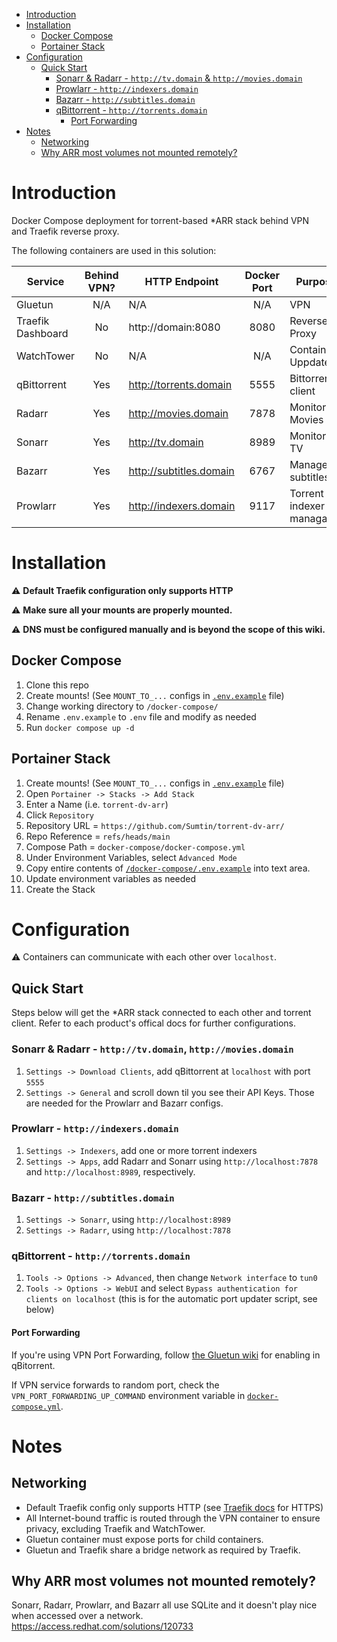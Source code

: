 - [Introduction](#introduction)
- [Installation](#installation)
  - [Docker Compose](#docker-compose)
  - [Portainer Stack](#portainer-stack)
- [Configuration](#configuration)
  - [Quick Start](#quick-start)
    - [Sonarr \& Radarr - `http://tv.domain` & `http://movies.domain`](#sonarr--radarr---httptvdomain-httpmoviesdomain)
    - [Prowlarr - `http://indexers.domain`](#prowlarr---httpindexersdomain)
    - [Bazarr - `http://subtitles.domain`](#bazarr---httpsubtitlesdomain)
    - [qBittorrent - `http://torrents.domain`](#qbittorrent---httptorrentsdomain)
      - [Port Forwarding](#port-forwarding)
- [Notes](#notes)
  - [Networking](#networking)
  - [Why ARR most volumes not mounted remotely?](#why-arr-most-volumes-not-mounted-remotely)


# Introduction
Docker Compose deployment for torrent-based *ARR stack behind VPN and Traefik reverse proxy.

The following containers are used in this solution:

| Service | Behind VPN? | HTTP Endpoint | Docker Port | Purpose | Official Docs |
|---|:---:|---|:---:|---|---|
|Gluetun|N/A|N/A|N/A|VPN|https://github.com/qdm12/gluetun-wiki|
|Traefik Dashboard|No|http://domain:8080|8080|Reverse Proxy|https://doc.traefik.io/|
|WatchTower|No|N/A|N/A|Container Uppdates|https://github.com/containrrr/watchtower| 
|qBittorrent|Yes|http://torrents.domain|5555|Bittorrent client|https://github.com/qbittorrent/qBittorrent/wiki|
|Radarr|Yes|http://movies.domain|7878|Monitors Movies|https://wiki.servarr.com/radarr|
|Sonarr|Yes|http://tv.domain|8989|Monitors TV|https://wiki.servarr.com/en/sonarr|
|Bazarr|Yes|http://subtitles.domain|6767|Manages subtitles|https://www.bazarr.media/|
|Prowlarr|Yes|http://indexers.domain|9117|Torrent indexer managager |https://wiki.servarr.com/en/prowlarr|

# Installation

:warning: **Default Traefik configuration only supports HTTP**

:warning: **Make sure all your mounts are properly mounted.**

:warning: **DNS must be configured manually and is beyond the scope of this wiki.**

## Docker Compose

1. Clone this repo
2. Create mounts! (See `MOUNT_TO_...` configs in [`.env.example`](ttps://github.com/Sumtin/torrent-dv-arr/blob/main/docker-compose/.env.exam) file)
3. Change working directory to `/docker-compose/`
4. Rename `.env.example` to `.env` file and modify as needed
6. Run `docker compose up -d`

## Portainer Stack

1. Create mounts! (See `MOUNT_TO_...` configs in [`.env.example`](ttps://github.com/Sumtin/torrent-dv-arr/blob/main/docker-compose/.env.exam) file)
2. Open `Portainer -> Stacks -> Add Stack`
3. Enter a Name (i.e. `torrent-dv-arr`)
4. Click `Repository`
5. Repository URL = `https://github.com/Sumtin/torrent-dv-arr/`
6. Repo Reference = `refs/heads/main`
7. Compose Path = `docker-compose/docker-compose.yml`
8. Under Environment Variables, select `Advanced Mode`
9. Copy entire contents of [`/docker-compose/.env.example`](https://github.com/Sumtin/torrent-dv-arr/blob/main/docker-compose/.env.example) into text area.
10. Update environment variables as needed
11. Create the Stack

# Configuration

:warning: Containers can communicate with each other over `localhost`.

## Quick Start

Steps below will get the *ARR stack connected to each other and torrent client. Refer to each product's offical docs for further configurations.

### Sonarr & Radarr - `http://tv.domain`, `http://movies.domain`

1. `Settings -> Download Clients`, add qBittorrent at `localhost` with port `5555`
2. `Settings -> General` and scroll down til you see their API Keys. Those are needed for the Prowlarr and Bazarr configs.

### Prowlarr - `http://indexers.domain`

1. `Settings -> Indexers`, add one or more torrent indexers
2. `Settings -> Apps`, add Radarr and Sonarr using `http://localhost:7878` and `http://localhost:8989`, respectively.

### Bazarr - `http://subtitles.domain`

1. `Settings -> Sonarr`, using `http://localhost:8989`
2.  `Settings -> Radarr`, using `http://localhost:7878`
   
### qBittorrent - `http://torrents.domain`

1.  `Tools -> Options -> Advanced`, then change `Network interface` to `tun0`
2.  `Tools -> Options -> WebUI` and select `Bypass authentication for clients on localhost` (this is for the automatic port updater script, see below)

#### Port Forwarding

If you're using VPN Port Forwarding, follow [the Gluetun wiki](https://github.com/qdm12/gluetun-wiki/blob/main/setup/advanced/vpn-port-forwarding.md) for enabling in qBitorrent.

If VPN service forwards to random port, check the `VPN_PORT_FORWARDING_UP_COMMAND` environment variable in [`docker-compose.yml`](https://github.com/Sumtin/torrent-dv-arr/blob/main/docker-compose/docker-compose.yml).

# Notes

## Networking

- Default Traefik config only supports HTTP (see [Traefik docs](https://doc.traefik.io/) for HTTPS)
- All Internet-bound traffic is routed through the VPN container to ensure privacy, excluding Traefik and WatchTower.  
- Gluetun container must expose ports for child containers.
- Gluetun and Traefik share a bridge network as required by Traefik.

## Why ARR most volumes not mounted remotely?

Sonarr, Radarr, Prowlarr, and Bazarr all use SQLite and it doesn't play nice when accessed over a network. 
https://access.redhat.com/solutions/120733
